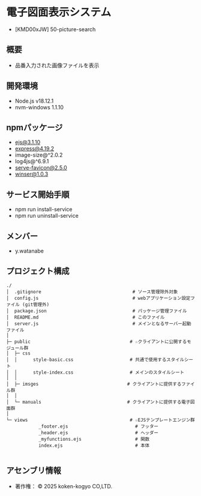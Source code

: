 # 電子図面表示システム  
- [KMD00xJW] 50-picture-search  

## 概要  
- 品番入力された画像ファイルを表示  

## 開発環境  
- Node.js v18.12.1  
- nvm-windows 1.1.10  

## npmパッケージ  
- ejs@3.1.10  
- express@4.19.2  
- image-size@^2.0.2  
- log4js@^6.9.1  
- serve-favicon@2.5.0  
- winser@1.0.3

## サービス開始手順  
- npm run install-service
- npm run uninstall-service

## メンバー  
- y.watanabe  

## プロジェクト構成  
~~~
./
│  .gitignore                                  # ソース管理除外対象
│  config.js                                   # webアプリケーション設定ファイル (git管理外)
│  package.json                                # パッケージ管理ファイル
│  README.md                                   # このファイル
│  server.js                                   # メインとなるサーバー起動ファイル
│  
├─ public                                     # ☆クライアントに公開するモジュール群
│  ├─ css
│  │      style-basic.css                     # 共通で使用するスタイルシート
│  │      style-index.css                     # メインのスタイルシート
│  │
│  ├─ imsges                                 # クライアントに提供するファイル群
│  │
│  └─ manuals                                # クライアントに提供する電子図面群
│  
└─ views                                      # ☆EJSテンプレートエンジン群
            _footer.ejs                         # フッター
            _header.ejs                         # ヘッダー
            _myfunctions.ejs                    # 関数
            index.ejs                           # 本体
        
~~~

## アセンブリ情報  

- 著作権： © 2025 koken-kogyo CO,LTD.
